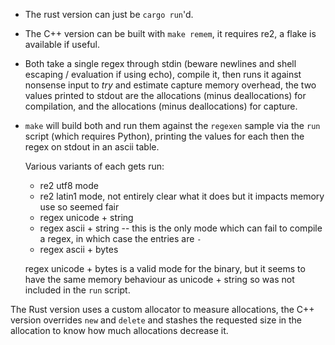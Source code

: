 - The rust version can just be `cargo run`'d.
- The C++ version can be built with `make remem`, it requires re2, a
  flake is available if useful.
- Both take a single regex through stdin (beware newlines and shell
  escaping / evaluation if using echo), compile it, then runs it
  against nonsense input to *try* and estimate capture memory
  overhead, the two values printed to stdout are the allocations
  (minus deallocations) for compilation, and the allocations (minus
  deallocations) for capture.
- `make` will build both and run them against the `regexen` sample via
  the `run` script (which requires Python), printing the values for
  each then the regex on stdout in an ascii table.

  Various variants of each gets run:

  - re2 utf8 mode
  - re2 latin1 mode, not entirely clear what it does but it impacts
    memory use so seemed fair
  - regex unicode + string
  - regex ascii + string -- this is the only mode which can fail to
    compile a regex, in which case the entries are `-`
  - regex ascii + bytes

  regex unicode + bytes is a valid mode for the binary, but it seems
  to have the same memory behaviour as unicode + string so was not
  included in the `run` script.

The Rust version uses a custom allocator to measure allocations, the
C++ version overrides `new` and `delete` and stashes the requested
size in the allocation to know how much allocations decrease it.

